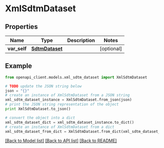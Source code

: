 # XmlSdtmDataset


## Properties
Name | Type | Description | Notes
------------ | ------------- | ------------- | -------------
**var_self** | [**SdtmDataset**](SdtmDataset.md) |  | [optional] 

## Example

```python
from openapi_client.models.xml_sdtm_dataset import XmlSdtmDataset

# TODO update the JSON string below
json = "{}"
# create an instance of XmlSdtmDataset from a JSON string
xml_sdtm_dataset_instance = XmlSdtmDataset.from_json(json)
# print the JSON string representation of the object
print XmlSdtmDataset.to_json()

# convert the object into a dict
xml_sdtm_dataset_dict = xml_sdtm_dataset_instance.to_dict()
# create an instance of XmlSdtmDataset from a dict
xml_sdtm_dataset_from_dict = XmlSdtmDataset.from_dict(xml_sdtm_dataset_dict)
```
[[Back to Model list]](../README.md#documentation-for-models) [[Back to API list]](../README.md#documentation-for-api-endpoints) [[Back to README]](../README.md)


